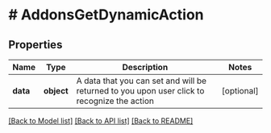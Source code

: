 # # AddonsGetDynamicAction

## Properties

Name | Type | Description | Notes
------------ | ------------- | ------------- | -------------
**data** | **object** | A data that you can set and will be returned to you upon user click to recognize the action | [optional]

[[Back to Model list]](../../README.md#models) [[Back to API list]](../../README.md#endpoints) [[Back to README]](../../README.md)
